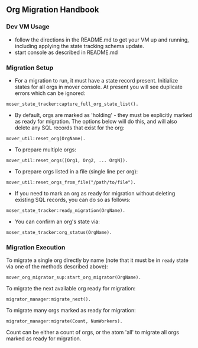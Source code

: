 ## Org Migration Handbook

### Dev VM Usage

* follow the directions in the README.md to get your VM
  up and running, including applying the state tracking schema update.
* start console as described in README.md

### Migration Setup
* For a migration to run, it must have a state record present.
  Initialize states for all orgs in mover console.  At present you will
  see duplicate errors which can be ignored:

```
moser_state_tracker:capture_full_org_state_list().
```

* By default, orgs are marked as 'holding' - they must be explicitly
marked as ready for migration. The options below will do this, and will also
  delete any SQL records that exist for the org:

```
mover_util:reset_org(OrgName).

```
* To prepare multiple orgs:

```
mover_util:reset_orgs([Org1, Org2, ... OrgN]).
```
* To prepare orgs listed in a file (single line per org):

```
mover_util:reset_orgs_from_file("/path/to/file").
```
* If you need to mark an org as ready for migration without deleting
  existing SQL records, you can do so as follows:

```
moser_state_tracker:ready_migration(OrgName).
```
* You can confirm an org's state via:

```
moser_state_tracker:org_status(OrgName).
```

### Migration Execution

To migrate a single org directly by name (note that it must be in
`ready` state via one of the methods described above):

```
mover_org_migrator_sup:start_org_migrator(OrgName).
```

To migrate the next available org ready for migration:

```
migrator_manager:migrate_next().
```

To migrate many orgs marked as ready for migration:

```
migrator_manager:migrate(Count, NumWorkers).
```

Count can be either a count of orgs, or the atom 'all' to migrate all
orgs marked as ready for migration.

